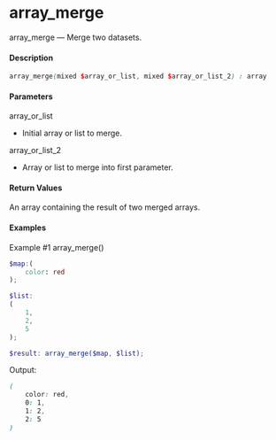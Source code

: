 # array_merge

array_merge — Merge two datasets.

#### __Description__

```scss
array_merge(mixed $array_or_list, mixed $array_or_list_2) : array
```

#### __Parameters__
array_or_list
- Initial array or list to merge.
  
array_or_list_2
- Array or list to merge into first parameter.

#### __Return Values__
An array containing the result of two merged arrays.


#### __Examples__
Example #1 array_merge()
```scss
$map:(
	color: red
);

$list:
(
	1,
    2,
    5
);

$result: array_merge($map, $list);
```
Output:
```scss
(
	color: red,
    0: 1,
    1: 2,
    2: 5
)
```


